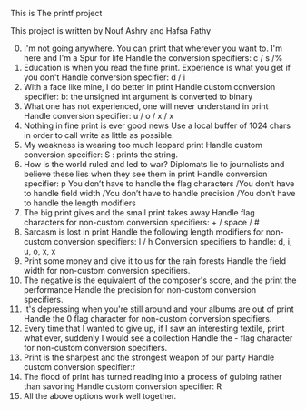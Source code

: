 This is The printf project

This project is written by Nouf Ashry and Hafsa Fathy

0. I'm not going anywhere. You can print that wherever you want to. I'm here and I'm a Spur for life 
	Handle the conversion specifiers: c / s /%
1. Education is when you read the fine print. Experience is what you get if you don't 
	Handle conversion specifier: d / i
2. With a face like mine, I do better in print 
	Handle custom conversion specifier: b: the unsigned int argument is converted to binary
3. What one has not experienced, one will never understand in print 
	Handle conversion specifier: u / o / x / x
4. Nothing in fine print is ever good news 
	Use a local buffer of 1024 chars in order to call write as little as possible.
5. My weakness is wearing too much leopard print 
	Handle custom conversion specifier: S : prints the string.
6. How is the world ruled and led to war? Diplomats lie to journalists and believe these lies when they see them in print 
	Handle conversion specifier: p You don’t have to handle the flag characters /You don’t have to handle field width /You don’t have to handle precision /You don’t have to handle the length modifiers
7. The big print gives and the small print takes away 
	Handle flag characters for non-custom conversion specifiers: + / space / #
8. Sarcasm is lost in print 
	Handle the following length modifiers for non-custom conversion specifiers: l / h Conversion specifiers to handle: d, i, u, o, x, x
9. Print some money and give it to us for the rain forests 
	Handle the field width for non-custom conversion specifiers.
10. The negative is the equivalent of the composer's score, and the print the performance 
	Handle the precision for non-custom conversion specifiers.
11. It's depressing when you're still around and your albums are out of print 
	Handle the 0 flag character for non-custom conversion specifiers.
12. Every time that I wanted to give up, if I saw an interesting textile, print what ever, suddenly I would see a collection 
	Handle the - flag character for non-custom conversion specifiers.
13. Print is the sharpest and the strongest weapon of our party 
	Handle custom conversion specifier:r
14. The flood of print has turned reading into a process of gulping rather than savoring
	Handle custom conversion specifier: R
15. All the above options work well together.
